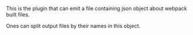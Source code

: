 This is the plugin that can emit a file containing
json object about webpack built files.

Ones can split output files by their names
in this object.